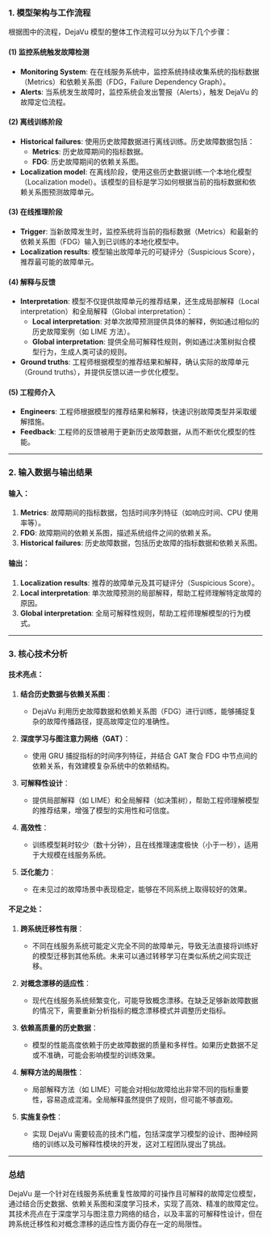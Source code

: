 ### 1. 模型架构与工作流程

根据图中的流程，DejaVu 模型的整体工作流程可以分为以下几个步骤：

#### **(1) 监控系统触发故障检测**
- **Monitoring System**: 在在线服务系统中，监控系统持续收集系统的指标数据（Metrics）和依赖关系图（FDG，Failure Dependency Graph）。
- **Alerts**: 当系统发生故障时，监控系统会发出警报（Alerts），触发 DejaVu 的故障定位流程。

#### **(2) 离线训练阶段**
- **Historical failures**: 使用历史故障数据进行离线训练。历史故障数据包括：
  - **Metrics**: 历史故障期间的指标数据。
  - **FDG**: 历史故障期间的依赖关系图。
- **Localization model**: 在离线阶段，使用这些历史数据训练一个本地化模型（Localization model）。该模型的目标是学习如何根据当前的指标数据和依赖关系图预测故障单元。

#### **(3) 在线推理阶段**
- **Trigger**: 当新故障发生时，监控系统将当前的指标数据（Metrics）和最新的依赖关系图（FDG）输入到已训练的本地化模型中。
- **Localization results**: 模型输出故障单元的可疑评分（Suspicious Score），推荐最可能的故障单元。

#### **(4) 解释与反馈**
- **Interpretation**: 模型不仅提供故障单元的推荐结果，还生成局部解释（Local interpretation）和全局解释（Global interpretation）：
  - **Local interpretation**: 对单次故障预测提供具体的解释，例如通过相似的历史故障案例（如 LIME 方法）。
  - **Global interpretation**: 提供全局可解释性规则，例如通过决策树拟合模型行为，生成人类可读的规则。
- **Ground truths**: 工程师根据模型的推荐结果和解释，确认实际的故障单元（Ground truths），并提供反馈以进一步优化模型。

#### **(5) 工程师介入**
- **Engineers**: 工程师根据模型的推荐结果和解释，快速识别故障类型并采取缓解措施。
- **Feedback**: 工程师的反馈被用于更新历史故障数据，从而不断优化模型的性能。

---

### 2. 输入数据与输出结果

#### **输入：**
1. **Metrics**: 故障期间的指标数据，包括时间序列特征（如响应时间、CPU 使用率等）。
2. **FDG**: 故障期间的依赖关系图，描述系统组件之间的依赖关系。
3. **Historical failures**: 历史故障数据，包括历史故障的指标数据和依赖关系图。

#### **输出：**
1. **Localization results**: 推荐的故障单元及其可疑评分（Suspicious Score）。
2. **Local interpretation**: 单次故障预测的局部解释，帮助工程师理解特定故障的原因。
3. **Global interpretation**: 全局可解释性规则，帮助工程师理解模型的行为模式。

---

### 3. 核心技术分析

#### **技术亮点：**
1. **结合历史数据与依赖关系图**：
   - DejaVu 利用历史故障数据和依赖关系图（FDG）进行训练，能够捕捉复杂的故障传播路径，提高故障定位的准确性。
   
2. **深度学习与图注意力网络（GAT）**：
   - 使用 GRU 捕捉指标的时间序列特征，并结合 GAT 聚合 FDG 中节点间的依赖关系，有效建模复杂系统中的依赖结构。

3. **可解释性设计**：
   - 提供局部解释（如 LIME）和全局解释（如决策树），帮助工程师理解模型的推荐结果，增强了模型的实用性和可信度。

4. **高效性**：
   - 训练模型耗时较少（数十分钟），且在线推理速度极快（小于一秒），适用于大规模在线服务系统。

5. **泛化能力**：
   - 在未见过的故障场景中表现稳定，能够在不同系统上取得较好的效果。

#### **不足之处：**
1. **跨系统迁移性有限**：
   - 不同在线服务系统可能定义完全不同的故障单元，导致无法直接将训练好的模型迁移到其他系统。未来可以通过转移学习在类似系统之间实现迁移。

2. **对概念漂移的适应性**：
   - 现代在线服务系统频繁变化，可能导致概念漂移。在缺乏足够新故障数据的情况下，需要重新分析指标的概念漂移模式并调整历史指标。

3. **依赖高质量的历史数据**：
   - 模型的性能高度依赖于历史故障数据的质量和多样性。如果历史数据不足或不准确，可能会影响模型的训练效果。

4. **解释方法的局限性**：
   - 局部解释方法（如 LIME）可能会对相似故障给出非常不同的指标重要性，容易造成混淆。全局解释虽然提供了规则，但可能不够直观。

5. **实施复杂性**：
   - 实现 DejaVu 需要较高的技术门槛，包括深度学习模型的设计、图神经网络的训练以及可解释性模块的开发，这对工程团队提出了挑战。

---

### 总结
DejaVu 是一个针对在线服务系统重复性故障的可操作且可解释的故障定位模型，通过结合历史数据、依赖关系图和深度学习技术，实现了高效、精准的故障定位。其技术亮点在于深度学习与图注意力网络的结合，以及丰富的可解释性设计，但在跨系统迁移性和对概念漂移的适应性方面仍存在一定的局限性。